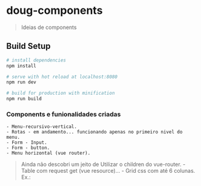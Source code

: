 # doug-components

> Ideias de components

## Build Setup

``` bash
# install dependencies
npm install

# serve with hot reload at localhost:8080
npm run dev

# build for production with minification
npm run build
```

### Components e funionalidades criadas
    - Menu-recursivo-vertical.
    - Rotas - em andamento... funcionando apenas no primeiro nivel do menu.
    - Form - Input.
    - Form - button.
    - Menu horizontal (vue router).
   > Ainda não descobri um jeito de Utilizar o children do vue-router.
    - Table com request get (vue resource)...
    - Grid css com até 6 colunas. 
        Ex.:
       <div class="grid g-1"></div>

